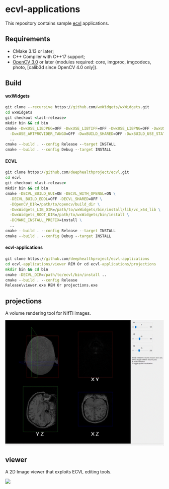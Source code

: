 # ecvl-applications

This repository contains sample [ecvl](https://github.com/deephealthproject/ecvl) applications.

## Requirements
- CMake 3.13 or later;
- C++ Compiler with C++17 support;
- [OpenCV 3.0](https://opencv.org/) or later (modules required: core, imgproc, imgcodecs, photo, [calib3d since OpenCV 4.0 only]).

## Build
#### wxWidgets
```bat
git clone --recursive https://github.com/wxWidgets/wxWidgets.git
cd wxWidgets
git checkout <last-release>
mkdir bin && cd bin
cmake -DwxUSE_LIBJPEG=OFF -DwxUSE_LIBTIFF=OFF -DwxUSE_LIBPNG=OFF -DwxUSE_RIBBON=OFF -DwxUSE_SVG=OFF \
  -DwxUSE_ARTPROVIDER_TANGO=OFF -DwxBUILD_SHARED=OFF -DwxBUILD_USE_STATIC_RUNTIME=ON -DCMAKE_INSTALL_PREFIX=install \
  ..
cmake --build . --config Release --target INSTALL
cmake --build . --config Debug --target INSTALL
```

#### ECVL
```bat
git clone https://github.com/deephealthproject/ecvl.git
cd ecvl
git checkout <last-release>
mkdir bin && cd bin
cmake -DECVL_BUILD_GUI=ON -DECVL_WITH_OPENGL=ON \
  -DECVL_BUILD_EDDL=OFF -DECVL_SHARED=OFF \
  -DOpenCV_DIR=/path/to/opencv/build_dir \
  -DwxWidgets_LIB_DIR=/path/to/wxWidgets/bin/install/lib/vc_x64_lib \
  -DwxWidgets_ROOT_DIR=/path/to/wxWidgets/bin/install \
  -DCMAKE_INSTALL_PREFIX=install \
  ..
cmake --build . --config Release --target INSTALL
cmake --build . --config Debug --target INSTALL
```

#### ecvl-applications
```bat
git clone https://github.com/deephealthproject/ecvl-applications
cd ecvl-applications/viewer REM Or cd ecvl-applications/projections
mkdir bin && cd bin
cmake -DECVL_DIR=/path/to/ecvl/bin/install ..
cmake --build . --config Release
Release\viewer.exe REM Or projections.exe
```

## projections
A volume rendering tool for NIfTI images.

![](projections/media/projections.gif)

## viewer
A 2D Image viewer that exploits ECVL editing tools.

![](viewer/media/viewer.gif)
